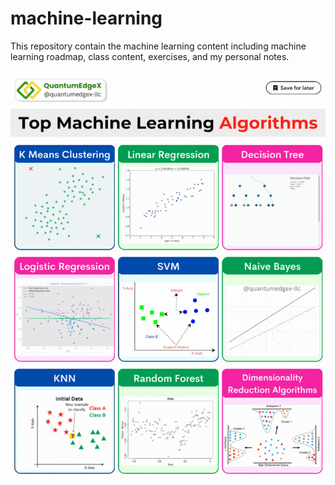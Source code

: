 # machine-learning
This repository contain the machine learning content including machine learning roadmap, class content, exercises, and my personal notes.   


![machine learning models](/machine%20learning/assets/machine_learning_models.gif)